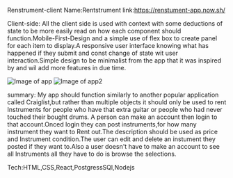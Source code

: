 Renstrument-client
Name:Rentstrument
link:https://renstument-app.now.sh/

Client-side:
All the client side is used with context with some deductions of state to be more easily read on how each component should function.Mobile-First-Design and a simple use of flex box to create panel for each item to display.A responsive user interface knowing what has happened if they submit and const change of state wit user interaction.Simple design to be minimalist from the app that it was inspired by and wil add more features in due time.

![Image of app](https://drive.google.com/file/d/19je9iMu2WdfnWNhY6ymWMr1WZ1kjaVlq/view?usp=sharing)
![Image of app2](https://drive.google.com/file/d/1uGNI4OzFQqtY7y7A0EA4_M_mNoCGYftc/view?usp=sharing)

summary:
My app should function similarly to another popular application called Craiglist,but rather than multiple objects it should only be used to rent Instruments for people who have that extra guitar or  people who had never touched their bought drums. 
A person can make an account then login to that account.Onced login they can post instruments,for how many instrument they want to Rent out.The description should be used as price and Instrument condition.The user can edit and delete an instument they posted if they want to.Also a user doesn't have to make an account to see all Instruments all they have to do is browse the selections.

Tech:HTML,CSS,React,PostgressSQl,Nodejs
